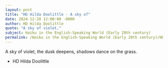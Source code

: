 ```yaml
---
layout: post
title: "HD Hilda Doolittle - A sky of"
date: 2024-12-28 12:00:00 -0000
author: HD Hilda Doolittle
quote: "A sky of violet,"
subject: Haiku in the English-Speaking World (Early 20th century)
permalink: /Haiku in the English-Speaking World (Early 20th century)/HD Hilda Doolittle/HD Hilda Doolittle - A sky of
---
```


A sky of violet,
  the dusk deepens,
    shadows dance on the grass.

- HD Hilda Doolittle
